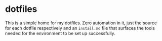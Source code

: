 # dotfiles

This is a simple home for my dotfiles. Zero automation in it, just the source for each dotfile respectively and an `install.md` file that surfaces the tools needed for the environment to be set up successfully.
